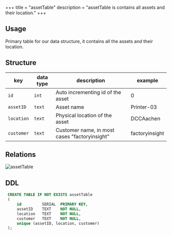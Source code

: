 +++
title = "assetTable"
description = "assetTable is contains all assets and their location."
+++

## Usage

Primary table for our data structure, it contains all the assets and their location.


## Structure

| key        | data type | description                                   | example        |
|------------|-----------|-----------------------------------------------|----------------|
| `id`       | `int`     | Auto incrementing id of the asset             | 0              |
| `assetID`  | `text`    | Asset name                                    | Printer-03     |
| `location` | `text`    | Physical location of the asset                | DCCAachen      |
| `customer` | `text`    | Customer name, in most cases "factoryinsight" | factoryinsight |


## Relations

![assetTable](/images/architecture/datamodel/database/assettable.png)

## DDL
```sql
 CREATE TABLE IF NOT EXISTS assetTable
 (
     id         SERIAL  PRIMARY KEY,
     assetID    TEXT    NOT NULL,
     location   TEXT    NOT NULL,
     customer   TEXT    NOT NULL,
     unique (assetID, location, customer)
 );
```
